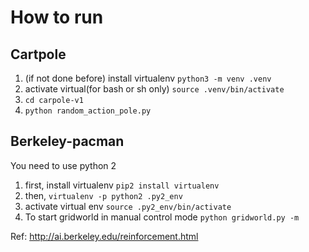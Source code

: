 # How to run


## Cartpole

1. (if not done before) install virtualenv `python3 -m venv .venv`
2. activate virtual(for bash or sh only) `source .venv/bin/activate`
3. `cd carpole-v1`
4. `python random_action_pole.py`

## Berkeley-pacman

You need to use python 2

1. first, install virtualenv `pip2 install virtualenv`
2. then, `virtualenv -p python2 .py2_env`
3. activate virtual env `source .py2_env/bin/activate`
4. To start gridworld in manual control mode `python gridworld.py -m`

Ref: http://ai.berkeley.edu/reinforcement.html